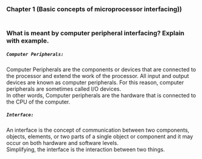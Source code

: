 ### Chapter 1 (Basic concepts of microprocessor interfacing))

### **<br/>What is meant by computer peripheral interfacing? Explain with example.**

##### `Computer Peripherals:`
Computer Peripherals are the components or devices that are connected to the processor and extend the work of the processor. All input and output devices are known as computer peripherals. For this reason, computer peripherals are sometimes called I/O devices.<br/>
In other words, Computer peripherals are the hardware that is connected to the CPU of the computer.<br/>
##### `Interface:`
An interface is the concept of communication between two components, objects, elements, or two parts of a single object or component and it may occur on both hardware and software levels.<br/>
Simplifying, the interface is the interaction between two things.

